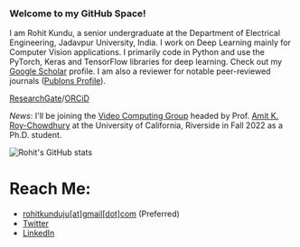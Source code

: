 ### Welcome to my GitHub Space!

I am Rohit Kundu, a senior undergraduate at the Department of Electrical Engineering, Jadavpur University, India. I work on Deep Learning mainly for Computer Vision applications. I primarily code in Python and use the PyTorch, Keras and TensorFlow libraries for deep learning. Check out my [Google Scholar](http://scholar.google.com/citations?user=MxZUU8kAAAAJ&hl=en) profile. I am also a reviewer for notable peer-reviewed journals ([Publons Profile](https://publons.com/researcher/4557964/rohit-kundu/peer-review/)).

[ResearchGate](https://www.researchgate.net/profile/Rohit-Kundu)/[ORCiD](https://orcid.org/0000-0001-8665-8898)

_News_: I'll be joining the [Video Computing Group](https://vcg.engr.ucr.edu/) headed by Prof. [Amit K. Roy-Chowdhury](https://scholar.google.com/citations?user=hfgwx0oAAAAJ&hl=en&oi=ao) at the University of California, Riverside in Fall 2022 as a Ph.D. student.

<!--![Top Langs](https://github-readme-stats.vercel.app/api/top-langs/?username=Rohit-Kundu))-->

![Rohit's GitHub stats](https://github-readme-stats.vercel.app/api?username=Rohit-Kundu&count_private=true&show_icons=true&theme=radical)

<!--![](https://komarev.com/ghpvc/?username=Rohit-Kundu)-->

# Reach Me:
- [rohitkunduju[at]gmail[dot]com](mailto:rohitkunduju@gmail.com) (Preferred)
- [Twitter](https://twitter.com/rohitkundu_2000)
- [LinkedIn](https://www.linkedin.com/in/rohitkundu2000/)
